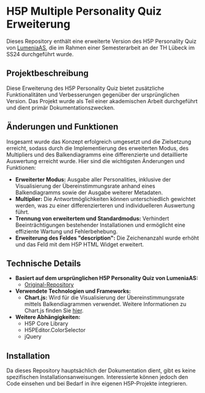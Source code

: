 # H5P Multiple Personality Quiz Erweiterung

Dieses Repository enthält eine erweiterte Version des H5P Personality Quiz von [LumeniaAS](https://github.com/LumeniaAS/h5p-personality-quiz), die im Rahmen einer Semesterarbeit an der TH Lübeck im SS24 durchgeführt wurde.

## Projektbeschreibung

Diese Erweiterung des H5P Personality Quiz bietet zusätzliche Funktionalitäten und Verbesserungen gegenüber der ursprünglichen Version. Das Projekt wurde als Teil einer akademischen Arbeit durchgeführt und dient primär Dokumentationszwecken.

## Änderungen und Funktionen

Insgesamt wurde das Konzept erfolgreich umgesetzt und die Zielsetzung erreicht, sodass durch die Implementierung des erweiterten Modus, des Multipliers und des Balkendiagramms eine differenzierte und detaillierte Auswertung erreicht wurde. Hier sind die wichtigsten Änderungen und Funktionen:

- **Erweiterter Modus:** Ausgabe aller Personalities, inklusive der Visualisierung der Übereinstimmungsrate anhand eines Balkendiagramms sowie der Ausgabe weiterer Metadaten.
- **Multiplier:** Die Antwortmöglichkeiten können unterschiedlich gewichtet werden, was zu einer differenzierteren und individuelleren Auswertung führt.
- **Trennung von erweitertem und Standardmodus:** Verhindert Beeinträchtigungen bestehender Installationen und ermöglicht eine effiziente Wartung und Fehlerbehebung.
- **Erweiterung des Feldes "description":** Die Zeichenanzahl wurde erhöht und das Feld mit dem H5P HTML Widget erweitert.

## Technische Details

- **Basiert auf dem ursprünglichen H5P Personality Quiz von LumeniaAS:**
  - [Original-Repository](https://github.com/LumeniaAS/h5p-personality-quiz)
- **Verwendete Technologien und Frameworks:**
  - **Chart.js:** Wird für die Visualisierung der Übereinstimmungsrate mittels Balkendiagrammen verwendet. Weitere Informationen zu Chart.js finden Sie [hier](https://www.chartjs.org/).
- **Weitere Abhängigkeiten:**
  - H5P Core Library
  - H5PEditor.ColorSelector
  - jQuery

## Installation

Da dieses Repository hauptsächlich der Dokumentation dient, gibt es keine spezifischen Installationsanweisungen. Interessierte können jedoch den Code einsehen und bei Bedarf in ihre eigenen H5P-Projekte integrieren.